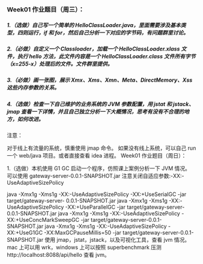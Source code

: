 ### Week01 作业题目（周三）：

##### 1.（选做）自己写一个简单的 HelloClassLoader.java，里面需要涉及基本类型，四则运行，if 和 for，然后自己分析一下对应的字节码，有问题群里讨论。

##### 2.（必做）自定义一个 Classloader，加载一个 HelloClassLoader.xlass 文件，执行 hello 方法，此文件内容是一个 HelloClassLoader.class 文件所有字节（x=255-x）处理后的文件。文件群里提供。

##### 3.（必做）画一张图，展示 Xmx、Xms、Xmn、Meta、DirectMemory、Xss 这些内存参数的关系。

##### 4.（选做）检查一下自己维护的业务系统的 JVM 参数配置，用 jstat 和 jstack、jmap 查看一下详情，并且自己独立分析一下大概情况，思考有没有不合理的地方，如何改进。

注意：

对于线上有流量的系统，慎重使用 jmap 命令。
如果没有线上系统，可以自己 run 一个 web/java 项目。或者直接查看 idea 进程。
Week01 作业题目（周日）：

1.（选做）本机使用 G1 GC 启动一个程序，仿照课上案例分析一下 JVM 情况。
可以使用 gateway-server-0.0.1-SNAPSHOT.jar 注意关闭自适应参数:-XX:-UseAdaptiveSizePolicy

java -Xmx1g -Xms1g -XX:-UseAdaptiveSizePolicy -XX:+UseSerialGC -jar target/gateway-server- 0.0.1-SNAPSHOT.jar
java -Xmx1g -Xms1g -XX:-UseAdaptiveSizePolicy -XX:+UseParallelGC -jar target/gateway-server- 0.0.1-SNAPSHOT.jar
java -Xmx1g -Xms1g -XX:-UseAdaptiveSizePolicy -XX:+UseConcMarkSweepGC -jar target/gateway-server-0.0.1-SNAPSHOT.jar
java -Xmx1g -Xms1g -XX:-UseAdaptiveSizePolicy -XX:+UseG1GC -XX:MaxGCPauseMillis=50 -jar target/gateway-server-0.0.1-SNAPSHOT.jar
使用 jmap，jstat，jstack，以及可视化工具，查看 jvm 情况。 mac 上可以用 wrk，windows 上可以按照 superbenchmark 压测 http://localhost:8088/api/hello 查看 jvm。